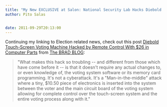 ```yaml
---
title: "My New EXCLUSIVE at Salon: National Security Lab Hacks Diebold Touch-Screen Voting Machine by Remote Control With $26 in Computer Parts"
author: Pito Salas


date: 2011-09-29T20:13:00
---
```




Continuing my linking to Election related news, check out this post [Diebold
Touch-Screen Voting Machine Hacked by Remote Control With $26 in Computer
Parts](<http://www.bradblog.com/?p=8785>) from [The BRAD
BLOG](<http://www.bradblog.com/?feed=rss2>):

> "What makes this hack so troubling -- and different from those which have
> come before it -- is that it doesn't require any actual changes to, or even
> knowledge of, the voting system software or its memory card programming.
> It's not a cyberattack. It's a "Man-in-the-middle" attack where a tiny,
> $10.50 piece of electronics is inserted into the system between the voter
> and the main circuit board of the voting system allowing for complete
> control over the touch-screen system and the entire voting process along
> with it."



